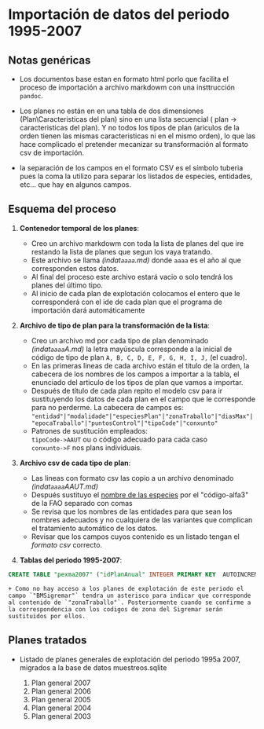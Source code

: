 # Importación de datos del periodo 1995-2007


## Notas genéricas

* Los documentos base estan en formato html porlo que facilita el proceso de importación a archivo markdowm con una insttrucción `pandoc`.

* Los planes no están en en una tabla de dos dimensiones (Plan\Caracteristicas del plan) sino en una lista secuencial ( plan -> caracteristicas del plan). Y no todos los tipos de plan (ariculos de la orden tienen las mismas caracteristicas ni en el mismo orden), lo que las hace complicado el pretender mecanizar su transformación al formato csv de importación.

* la separación de los campos en el formato CSV es el símbolo tuberia pues la coma la utilizo para separar los listados de especies, entidades, etc... que hay en algunos campos.

## Esquema del proceso

1. __Contenedor temporal de los planes__: 
	+ Creo un archivo markdowm con toda la lista de planes del que ire restando la lista de planes que segun los vaya tratando.  
	+ Este archivo se llama _(indat`aaaa`.md)_ donde `aaaa` es el año al que corresponden estos datos.  
	+ Al final del proceso este archivo estará vacio o solo tendrá los planes del último tipo.  
	+ Al inicio de cada plan de explotación colocamos el entero que le corresponderá con el ide de cada plan que el programa de importación dará automáticamente

1. __Archivo de tipo de plan para la transformación de la lista__:  
	+ Creo un archivo md por cada tipo de plan denominado _(indat`aaaa`A.md)_ la letra mayúscula corresponde a la inicial de código de tipo de plan `A, B, C, D, E, F, G, H, I, J,` (el cuadro).  
	+ En las primeras lineas de cada archivo están el titulo de la orden, la cabecera de los nombres de los campos a importar a la tabla, el enunciado del articulo de los tipos de plan que vamos a importar.  
	+ Después de título de cada plan repito el modelo csv para ir sustituyendo los datos de cada plan en el campo que le corresponde para no perderme. La cabecera de campos es:  
`"entidad"|"modalidade"|"especiesPlan"|"zonaTraballo"|"diasMax"|"epocaTraballo"|"puntosControl"|"tipoCode"|"conxunto"`  
    + Patrones de sustitución empleados:  
    `tipoCode->AAUT` ou o código adecuado para cada caso  
    `conxunto->F` nos plans individuais.  

1. __Archivo csv de cada tipo de plan__:  
	+ Las lineas con formato csv las copio a un archivo denominado _(indat`aaaa`AAUT.md)_  
	+ Después sustituyo el [nombre de las especies](Abre.especies-gmmh.md) por el "código-alfa3" de la FAO separado con comas  
	+ Se revisa que los nombres de las entidades para que sean los nombres adecuados y no cualquiera de las variantes que complican el tratamiento automático de los datos.  
	+ Revisar que los campos cuyos contenido es un listado tengan el _formato csv_ correcto.  

1. __Tablas del periodo 1995-2007__:  
```sql
CREATE TABLE "pexma2007" ("idPlanAnual" INTEGER PRIMARY KEY  AUTOINCREMENT  NOT NULL , "entidad" CHAR(100), "modalidade" CHAR(50), "especiesPlan" CHAR(100), "zonaTraballo" TEXT, "diasMax" TEXT, "epocaTraballo" TEXT, "puntosControl" TEXT, "tipoCode" CHAR(4), "conxunto" BOOL, "urlFicha" TEXT, "id_plan_explotacion" INTEGER, "BMSigremar" TEXT, "idzonatra" INTEGER, "anualidad" INTEGER DEFAULT 2007, "numesp" INTEGER, "codeMod" CHAR(1), "costa" CHAR(2))
```  
	+ Como no hay acceso a los planes de explotación de este periodo el campo `"BMSigremar"` tendra un asterisco para indicar que corresponde al contenido de `"zonaTraballo"`. Posteriormente cuando se confirme a la correspondencia con los codigos de zona del Sigremar serán sustituidos por ellos.  

## Planes tratados

* Listado de planes generales de explotación del periodo 1995a 2007, migrados a la base de datos muestreos.sqlite

	1. Plan general 2007
	1. Plan general 2006
	1. Plan general 2005
	1. Plan general 2004
	1. Plan general 2003


